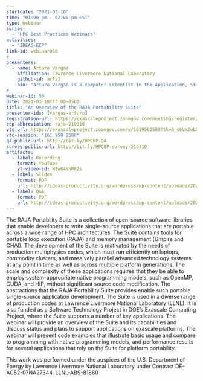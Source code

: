 ```yaml
---
startdate: "2021-03-10"
time: "01:00 pm - 02:00 pm EST"
type: Webinar
series:
  - "HPC Best Practices Webinars"
activities:
  - "IDEAS-ECP"
link-id: webinar050
#
presenters:
  - name: Arturo Vargas
    affiliation: Lawrence Livermore National Laboratory
    github-id: artv3
    bio: "Arturo Vargas is a computer scientist in the Application, Simulation, and Quality division at Lawrence Livermore National Laboratory. His work focuses on portable programming abstractions, high-performance computing, and high-order finite elements for hydrodynamics applications. He completed his Ph.D. in Computational and Applied Mathematics from Rice University in May 2017. His thesis work was on the development of high-order numerical methods for simulating wave propagation and their implementation on accelerators."
#
webinar-id: 50
date: 2021-03-10T13:00-0500
title: "An Overview of the RAJA Portability Suite"
presenter-ids: [vargas-arturo]
registration-url: https://exascaleproject.zoomgov.com/meeting/register/vJIsfuygrD4iEgymQBt-3uI4cHjCe-cMTyY
ecp-abbreviation: raja-210310
vtc-url: https://exascaleproject.zoomgov.com/w/1619582588?tk=R_c6Vm2ubhOPxwxt-1Gl2g_XGluUGXwdxzk7JIBbycU.DQIAAAAAYIjefBZtRlZ6c1FBNFN4Nm13T0dnV3JweHdBAAAAAAAAAAAAAAAAAAAAAAAAAAAA
vtc-session: "161 958 2588"
qa-public-url: http://bit.ly/HPCBP-QA
survey-public-url: http://bit.ly/HPCBP-survey-210310
artifacts:
  - label: Recording
    format: YouTube
    yt-video-id: W1wR4shM82s
  - label: Slides
    format: PDF
    url: http://ideas-productivity.org/wordpress/wp-content/uploads/2021/03/webinar050-raja.pdf
  - label: Q&A
    format: PDF
    url: http://ideas-productivity.org/wordpress/wp-content/uploads/2021/03/webinar050-raja-qa.pdf
---
```

The RAJA Portability Suite is a collection of open-source software libraries that enable developers to write single-source applications that are portable across a wide range of HPC architectures. The Suite contains tools for portable loop execution (RAJA) and memory management (Umpire and CHAI). The development of the Suite is motivated by the needs of production multiphysics codes, which must run efficiently on laptops, commodity clusters, and massively parallel advanced technology systems at any point in time as well as across multiple platform generations. The scale and complexity of these applications requires that they be able to employ system-appropriate native programming models, such as OpenMP, CUDA, and HIP, without significant source code modification. The abstractions that the RAJA Portability Suite provides enable such portable single-source application development. The Suite is used in a diverse range of production codes at Lawrence Livermore National Laboratory (LLNL). It is also funded as a Software Technology Project in DOE’s Exascale Computing Project, where the Suite supports a number of key applications. The webinar will provide an overview of the Suite and its capabilities and discuss status and plans to support applications on exascale platforms. The webinar will present code examples that illustrate basic usage and compare to programming with native programming models, and performance results for several applications that rely on the Suite for platform portability.

This work was performed under the auspices of the U.S. Department of Energy by Lawrence Livermore National Laboratory under Contract DE-AC52-07NA27344. LLNL-ABS-81860